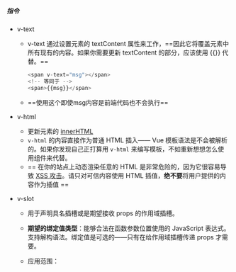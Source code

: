 ##### 指令

* v-text

  * v-text 通过设置元素的 textContent 属性来工作，==因此它将覆盖元素中所有现有的内容。如果你需要更新 textContent 的部分，应该使用 {{}} 代替。==

    ```js
    <span v-text="msg"></span>
    <!-- 等同于 -->
    <span>{{msg}}</span>
    ```

  * ==使用这个即使msg内容是前端代码也不会执行==

* v-html

  *  更新元素的 [innerHTML](https://developer.mozilla.org/en-US/docs/Web/API/Element/innerHTML) 
  *  `v-html` 的内容直接作为普通 HTML 插入—— Vue 模板语法是不会被解析的。如果你发现自己正打算用 `v-html` 来编写模板，不如重新想想怎么使用组件来代替。 
  * == 在你的站点上动态渲染任意的 HTML 是非常危险的，因为它很容易导致 [XSS 攻击](https://en.wikipedia.org/wiki/Cross-site_scripting)。请只对可信内容使用 HTML 插值，**绝不要**将用户提供的内容作为插值 ==

* v-slot

  *  用于声明具名插槽或是期望接收 props 的作用域插槽。 

  * **期望的绑定值类型**：能够合法在函数参数位置使用的 JavaScript 表达式。支持解构语法。绑定值是可选的——只有在给作用域插槽传递 props 才需要。

  * 应用范围：

    <template>
    components (用于带有 prop 的单个默认插槽)

* v-pre
  *  跳过该元素及其所有子元素的编译。比如静态的html，并不需要vue编译，使用v-pre就可以跳过扫描。提高性能 
  *  元素内具有 `v-pre`，所有 Vue 模板语法都会被保留并按原样渲染。最常见的用例就是显示原始双大括号标签及内容。 
* v-cloak
  
*  ==用于隐藏尚未完成编译的 DOM 模板 （比如因为网络延迟{{}msg}还没有渲染好，那就暂时隐藏），什么时候vue渲染好再显示==
  
* v-once

  *  仅渲染元素和组件一次，并跳过之后的更新。 
  *  在随后的重新渲染，元素/组件及其所有子项将被当作静态内容并跳过渲染。这可以用来优化更新时的性能。 

* 自定义指令

  *  除了 Vue 内置的一系列指令 (比如 `v-model` 或 `v-show`) 之外，Vue 还允许你注册自定义的指令 (Custom Directives)。 

  *  一个自定义指令由一个包含类似组件生命周期钩子的对象来定义。钩子函数会接收到指令所绑定元素作为其参数。下面是一个自定义指令的例子，当一个 input 元素被 Vue 插入到 DOM 中后，它会被自动聚焦： 

  * 关于指令的名字  1.v- 不需要写  2.vue建议名字小写，多个单词采用 - 衔接

    ```js
    <body>
        <div id="app">
            <div v-text-danger="msg"></div>
        </div>
        <script>
            const vm = new Vue({
            el:'#app',
            data: {
                msg:'自定义指令'
            },
            directives:{
                //自定义指令，关于指令的名字  1.v- 不需要写  2.vue建议名字小写，多个单词采用 - 衔接
                //回调函数执行时机：第一个：标签和指令第一次绑定的时候。第二个：模板被重新解析的时候
                //第一个是dom元素，第二个是描述绑定关系的对象
                //这个操作父组件会不生效，他只是在内存中生效了，真实还没有生效
                'text-danger':function(dom,obj){
                    console.log(dom);//在这里就是div
                    console.log(obj);
                    dom.innerText=obj.value
                    dom.style.color='red'
                }
            }
            })
        </script>
    </body>
  ```
  
  ![1712645614183](%E6%8C%87%E4%BB%A4.assets/1712645614183.png)
  
* **上面的如果去修改父节点的样式就会出现问题**
  
  * ==函数在执行时，指令和元素只是在内存层面完成了绑定，元素还没有插入到真实的页面==
  
* 使用`对象式解决`，对象可以在不同时刻调用不同的钩子函数
  
    ```js
                'bind-blue' : {
                        // 这个对象中三个方法的名字不能随便写。
                        // 这三个函数将来都会被自动调用。
                        // 元素与指令初次绑定的时候，自动调用bind
                        // 注意：在特定的时间节点调用特定的函数，这种被调用的函数称为钩子函数。
                        bind(element, binding){
                            element.value = binding.value
                        },
                        // 元素被插入到页面之后，这个函数自动被调用。
                        inserted(element, binding){
                            element.parentNode.style.backgroundColor = 'blue'
                        },
                        // 当模板重新解析的时候，这个函数会被自动调用。
                        update(element, binding){
                            element.value = binding.value
                        }
                }
  ```
  
* 全局指令
  
    ```js
            // 定义全局的指令
            // 函数式
            Vue.directive('text-danger', function(element, binding){
                //对于自定义指令来说，函数体当中的this是window，而不是vue实例。
                console.log(this)
                element.innerText = binding.value
                element.style.color = 'red'
            })
     
            // 对象式
            Vue.directive('bind-blue', {
                bind(element, binding){
                    element.value = binding.value
                    console.log(this)
                },
                inserted(element, binding){
                    element.parentNode.style.backgroundColor = 'skyblue'
                    console.log(this)
                },
                update(element, binding){
                    element.value = binding.value
                    console.log(this)
                }
            })
  ```
  
  * **注意：自定义指令this是window，不是vue**

